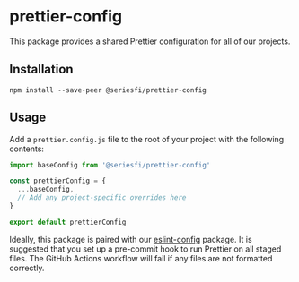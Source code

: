 # prettier-config

This package provides a shared Prettier configuration for all of our projects.

## Installation

```shell
npm install --save-peer @seriesfi/prettier-config
```

## Usage

Add a `prettier.config.js` file to the root of your project with the following contents:

```javascript
import baseConfig from '@seriesfi/prettier-config'

const prettierConfig = {
  ...baseConfig,
  // Add any project-specific overrides here
}

export default prettierConfig
```

Ideally, this package is paired with our [eslint-config](https://github.com/seriesfi/eslint-config) package.
It is suggested that you set up a pre-commit hook to run Prettier on all staged files.
The GitHub Actions workflow will fail if any files are not formatted correctly.
